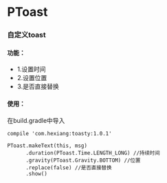# PToast
### 自定义toast
#### 功能：
* 1.设置时间
* 2.设置位置
* 3.是否直接替换

#### 使用：
在build.gradle中导入
~~~
compile 'com.hexiang:toasty:1.0.1'
~~~

~~~
PToast.makeText(this, msg)
      .duration(PToast.Time.LENGTH_LONG) //持续时间
      .gravity(PToast.Gravity.BOTTOM) //位置
      .replace(false) //是否直接替换
      .show()
~~~

